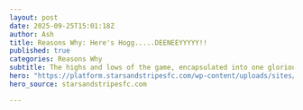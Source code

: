 ```yaml
---
layout: post
date: 2025-09-25T15:01:18Z
author: Ash
title: Reasons Why: Here's Hogg.....DEENEEYYYYY!!
published: true
categories: Reasons Why
subtitle: The highs and lows of the game, encapsulated into one glorious 30 second period of absolute mayhem
hero: "https://platform.starsandstripesfc.com/wp-content/uploads/sites/151/chorus/uploads/chorus_asset/file/23225418/850643582.jpg?quality=90&strip=all&crop=0%2C0.16553406516815%2C100%2C99.668931869664&w=2400"
hero_source: starsandstripesfc.com

---
```

